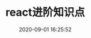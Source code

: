 ---
title: react进阶知识点
date: 2020-09-01 16:25:52
comments: true
categories: 
    - web前端
    - react
tags: ['web前端', 'react', '进阶知识点']
---